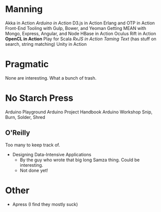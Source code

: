 # Manning

Akka in Action
*Arduino in Action*
D3.js in Action
Erlang and OTP in Action
Front-End Tooling with Gulp, Bower, and Yeoman
Getting MEAN with Mongo, Express, Angular, and Node
HBase in Action
Oculus Rift in Action
**OpenCL in Action**
Play for Scala
*RxJS in Action*
*Taming Text* (has stuff on search, string matching)
Unity in Action

# Pragmatic

None are interesting. What a bunch of trash.

# No Starch Press

Arduino Playground
Arduino Project Handbook
Arduino Workshop
Snip, Burn, Solder, Shred

## O'Reilly

Too many to keep track of.

* Designing Data-Intensive Applications
    * By the guy who wrote that big long Samza thing. Could be
      interesting.
    * Not done yet!

# Other

* Apress (I find they mostly suck)
